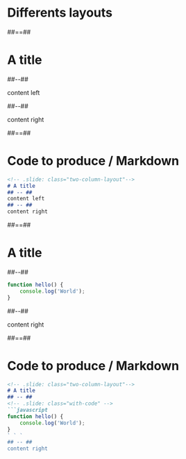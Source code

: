 <!-- .slide: class="transition-white sfeir-bg-red" -->

# Differents layouts

##==##

<!-- .slide: class="two-column-layout"-->

# A title

##--##

content left

##--##

content right


##==##

<!-- .slide: class="with-code" -->

# Code to produce / Markdown

```markdown
<!-- .slide: class="two-column-layout"-->
# A title
## -- ##
content left
## -- ##
content right
```
<!-- .element: class="big-code" -->

##==##

<!-- .slide: class="two-column-layout"-->

# A title

##--##
<!-- .slide: class="with-code" -->


```javascript
function hello() {
    console.log('World');
}
```

##--##

content right


##==##

<!-- .slide: class="with-code" -->

# Code to produce / Markdown

```markdown
<!-- .slide: class="two-column-layout"-->
# A title
## -- ##
<!-- .slide: class="with-code" -->
```javascript
function hello() {
    console.log('World');
}
` ` `
## -- ##
content right
```